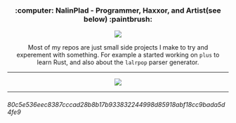 
<h3 align="center">:computer: NalinPlad - Programmer, Haxxor, and Artist(see below) :paintbrush:</h3>
<p align="center">
  <img src="https://user-images.githubusercontent.com/43052612/183144184-54cb962d-f83b-4f45-968e-3927d0599d87.png">
</p>



<p align="center">
Most of my repos are just small side projects I make to try and <br> 
experement with something. For example a started working on <code>plus</code> to  <br>
learn Rust, and also about the <code>lalrpop</code> parser generator.
</p>

---

<p align="center">

  <img src="https://github-readme-stats.vercel.app/api?username=NalinPlad&show_icons=true&theme=radical">
</p>

---

###### 80c5e536eec8387cccad28b8b17b933832244998d85918abf18cc9bada5d4fe9
